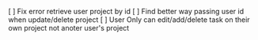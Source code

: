 [ ] Fix error retrieve user project by id
[ ] Find better way passing user id when update/delete project
[ ] User Only can edit/add/delete task on their own project not anoter user's project